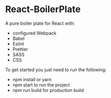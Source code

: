 # React-BoilerPlate
A pure boiler plate for React with:
 - configured Webpack
 - Babel
 - Eslint
 - Prettier
 - SASS
 - CSS

To get started you just need to run the following:
- npm install or yarn
- npm start to run the project
- npm run build for production build
